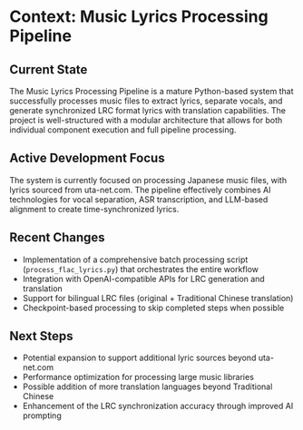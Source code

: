 # Context: Music Lyrics Processing Pipeline

## Current State

The Music Lyrics Processing Pipeline is a mature Python-based system that successfully processes music files to extract lyrics, separate vocals, and generate synchronized LRC format lyrics with translation capabilities. The project is well-structured with a modular architecture that allows for both individual component execution and full pipeline processing.

## Active Development Focus

The system is currently focused on processing Japanese music files, with lyrics sourced from uta-net.com. The pipeline effectively combines AI technologies for vocal separation, ASR transcription, and LLM-based alignment to create time-synchronized lyrics.

## Recent Changes

- Implementation of a comprehensive batch processing script (`process_flac_lyrics.py`) that orchestrates the entire workflow
- Integration with OpenAI-compatible APIs for LRC generation and translation
- Support for bilingual LRC files (original + Traditional Chinese translation)
- Checkpoint-based processing to skip completed steps when possible

## Next Steps

- Potential expansion to support additional lyric sources beyond uta-net.com
- Performance optimization for processing large music libraries
- Possible addition of more translation languages beyond Traditional Chinese
- Enhancement of the LRC synchronization accuracy through improved AI prompting